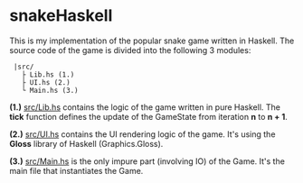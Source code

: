 # snakeHaskell

This is my implementation of the popular snake game written in Haskell.
The source code of the game is divided into the following 3 modules:

```
 |src/
   ├ Lib.hs (1.)
   ├ UI.hs (2.)
   └ Main.hs (3.)
```

**(1.)** [src/Lib.hs](https://github.com/habospace/snakeHaskell/blob/master/src/Lib.hs) contains the logic of the game written in pure Haskell.
The **tick** function defines the update of the GameState from iteration
**n** to **n + 1**.

**(2.)** [src/UI.hs](https://github.com/habospace/snakeHaskell/blob/master/src/Ui.hs) contains the UI rendering logic of the game. It's using the 
**Gloss** library of Haskell (Graphics.Gloss).

**(3.)** [src/Main.hs](https://github.com/habospace/snakeHaskell/blob/master/src/Main.hs) is the only impure part (involving IO) of the Game. It's
the main file that instantiates the Game.

